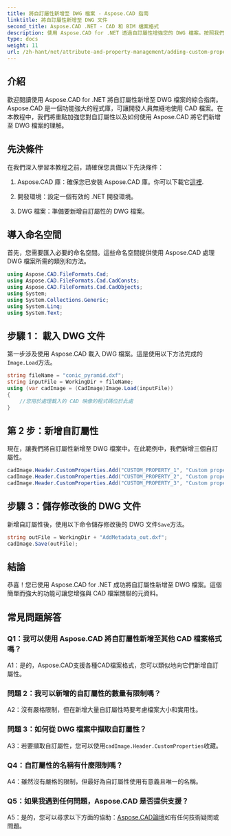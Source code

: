 ```yaml
---
title: 將自訂屬性新增至 DWG 檔案 - Aspose.CAD 指南
linktitle: 將自訂屬性新增至 DWG 文件
second_title: Aspose.CAD .NET - CAD 和 BIM 檔案格式
description: 使用 Aspose.CAD for .NET 透過自訂屬性增強您的 DWG 檔案。按照我們的逐步指南輕鬆添加有意義的元資料。
type: docs
weight: 11
url: /zh-hant/net/attribute-and-property-management/adding-custom-properties-to-dwg/
---
```

## 介紹

歡迎閱讀使用 Aspose.CAD for .NET 將自訂屬性新增至 DWG 檔案的綜合指南。 Aspose.CAD 是一個功能強大的程式庫，可讓開發人員無縫地使用 CAD 檔案。在本教程中，我們將重點加強您對自訂屬性以及如何使用 Aspose.CAD 將它們新增至 DWG 檔案的理解。

## 先決條件

在我們深入學習本教程之前，請確保您具備以下先決條件：

1.  Aspose.CAD 庫：確保您已安裝 Aspose.CAD 庫。你可以下載它[這裡](https://releases.aspose.com/cad/net/).

2. 開發環境：設定一個有效的 .NET 開發環境。

3. DWG 檔案：準備要新增自訂屬性的 DWG 檔案。

## 導入命名空間

首先，您需要匯入必要的命名空間。這些命名空間提供使用 Aspose.CAD 處理 DWG 檔案所需的類別和方法。

```csharp
using Aspose.CAD.FileFormats.Cad;
using Aspose.CAD.FileFormats.Cad.CadConsts;
using Aspose.CAD.FileFormats.Cad.CadObjects;
using System;
using System.Collections.Generic;
using System.Linq;
using System.Text;
```

## 步驟 1： 載入 DWG 文件

第一步涉及使用 Aspose.CAD 載入 DWG 檔案。這是使用以下方法完成的`Image.Load`方法。

```csharp
string fileName = "conic_pyramid.dxf";
string inputFile = WorkingDir + fileName;
using (var cadImage = (CadImage)Image.Load(inputFile))
{
    //您用於處理載入的 CAD 映像的程式碼位於此處
}
```

## 第 2 步：新增自訂屬性

現在，讓我們將自訂屬性新增至 DWG 檔案中。在此範例中，我們新增三個自訂屬性。

```csharp
cadImage.Header.CustomProperties.Add("CUSTOM_PROPERTY_1", "Custom property test 1");
cadImage.Header.CustomProperties.Add("CUSTOM_PROPERTY_2", "Custom property test 2");
cadImage.Header.CustomProperties.Add("CUSTOM_PROPERTY_3", "Custom property test 3");
```

## 步驟 3：儲存修改後的 DWG 文件

新增自訂屬性後，使用以下命令儲存修改後的 DWG 文件`Save`方法。

```csharp
string outFile = WorkingDir + "AddMetadata_out.dxf";
cadImage.Save(outFile);
```

## 結論

恭喜！您已使用 Aspose.CAD for .NET 成功將自訂屬性新增至 DWG 檔案。這個簡單而強大的功能可讓您增強與 CAD 檔案關聯的元資料。

## 常見問題解答

### Q1：我可以使用 Aspose.CAD 將自訂屬性新增至其他 CAD 檔案格式嗎？

A1：是的，Aspose.CAD支援各種CAD檔案格式，您可以類似地向它們新增自訂屬性。

### 問題 2：我可以新增的自訂屬性的數量有限制嗎？

A2：沒有嚴格限制，但在新增大量自訂屬性時要考慮檔案大小和實用性。

### 問題 3：如何從 DWG 檔案中擷取自訂屬性？

 A3：若要擷取自訂屬性，您可以使用`cadImage.Header.CustomProperties`收藏。

### Q4：自訂屬性的名稱有什麼限制嗎？

A4：雖然沒有嚴格的限制，但最好為自訂屬性使用有意義且唯一的名稱。

### Q5：如果我遇到任何問題，Aspose.CAD 是否提供支援？

 A5：是的，您可以尋求以下方面的協助：[Aspose.CAD論壇](https://forum.aspose.com/c/cad/19)如有任何技術疑問或問題。